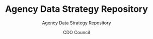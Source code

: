 ---
title: Agency Data Strategy Repository
subtitle: Agency Data Strategy Repository
layout: success-stories-post
author: CDO Council
permalink: /success-stories/agency-data-strategy-repository/
description: |
    In accordance with Action 2 of the Federal Data Strategy 2020 Action Plan, Federal Agencies are encouraged to develop and codify policies in support of data management. Agencies have accomplished this task through various approaches ranging from stand-alone published data strategies to integrated objectives within agency strategic plans. (*This resource is accessible to federal employees only). 
tag:  CDO Council, Data Culture, Data Skills
# required, this is what becomes the filter
category: cdo-council, data-culture, data-skills
---